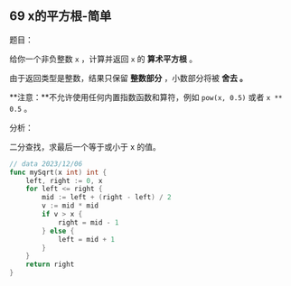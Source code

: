 ## 69 x的平方根-简单

题目：

给你一个非负整数 `x` ，计算并返回 `x` 的 **算术平方根** 。

由于返回类型是整数，结果只保留 **整数部分** ，小数部分将被 **舍去 。**

**注意：**不允许使用任何内置指数函数和算符，例如 `pow(x, 0.5)` 或者 `x ** 0.5` 。



分析：

二分查找，求最后一个等于或小于 x 的值。

```go
// data 2023/12/06
func mySqrt(x int) int {
    left, right := 0, x
    for left <= right {
        mid := left + (right - left) / 2
        v := mid * mid
        if v > x {
            right = mid - 1
        } else {
            left = mid + 1
        }
    }
    return right
}
```

